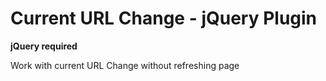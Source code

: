 # Current URL Change - jQuery Plugin
**jQuery required**

Work with current URL Change without refreshing page
